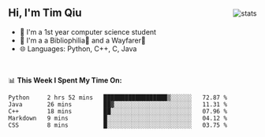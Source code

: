 <p>
<img src="https://github-readme-stats.vercel.app/api?username=qyxtim&show_icons=true&theme=onedark" alt="stats" align="right" style="padding-top:20px"/>
</p>

## Hi, I'm Tim Qiu

- 🔭 I'm a 1st year computer science student
- 🌱 I'm a a Bibliophilia📕 and a Wayfarer🚶
- 🌐 Languages: Python, C++, C, Java

<br>

📊 **This Week I Spent My Time On:**
<!--START_SECTION:waka-->

```text
Python     2 hrs 52 mins   ██████████████████▒░░░░░░   72.87 %
Java       26 mins         ██▓░░░░░░░░░░░░░░░░░░░░░░   11.31 %
C++        18 mins         ██░░░░░░░░░░░░░░░░░░░░░░░   07.96 %
Markdown   9 mins          █░░░░░░░░░░░░░░░░░░░░░░░░   04.12 %
CSS        8 mins          █░░░░░░░░░░░░░░░░░░░░░░░░   03.75 %
```

<!--END_SECTION:waka-->
